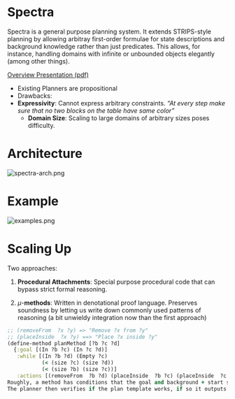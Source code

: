 # Spectra

Spectra is a general purpose planning system. It extends STRIPS-style planning by allowing arbitray first-order formulae for state descriptions and background knowledge rather than just predicates. This allows, for instance, handling domains with infinite or unbounded objects elegantly (among other things). 

[Overview Presentation (pdf)](https://drive.google.com/open?id=1RHulFDgASACBkjvl-8ZEidj50NbGmKPu)

* Existing Planners are propositional 
* Drawbacks: 
 * **Expressivity**: Cannot express arbitrary constraints.  *“At every step make sure that no two blocks on the table have same color”*
   * **Domain Size**: Scaling to large domains of arbitrary sizes poses difficulty. 

# Architecture #

 
![spectra-arch.png](https://bitbucket.org/repo/Mjq4bX/images/2495888298-spectra-arch.png)

# Example #

![examples.png](https://bitbucket.org/repo/Mjq4bX/images/3136509575-examples.png)
# Scaling Up #

Two approaches: 

1. **Procedural Attachments**: Special purpose procedural code that can bypass strict formal reasoning.

2. *μ*-**methods**: Written in denotational proof language. Preserves soundness by letting us write down commonly used patterns of reasoning (a bit unwieldy integration now than the first approach)



```clojure
;; (removeFrom  ?x ?y) => "Remove ?x from ?y"
;; (placeInside  ?x ?y) ==> "Place ?x inside ?y"
(define-method planMethod [?b ?c ?d]
  {:goal [(In ?b ?c) (In ?c ?d)]
   :while [(In ?b ?d) (Empty ?c)
           (< (size ?c) (size ?d))
           (< (size ?b) (size ?c))]
   :actions [(removeFrom  ?b ?d) (placeInside  ?b ?c) (placeInside  ?c ?d)]})
Roughly, a method has conditions that the goal and background + start state should satisfy. If the conditions are satisfied, a plan template is generated (note the variables).
The planner then verifies if the plan template works, if so it outputs the plan. 
```
